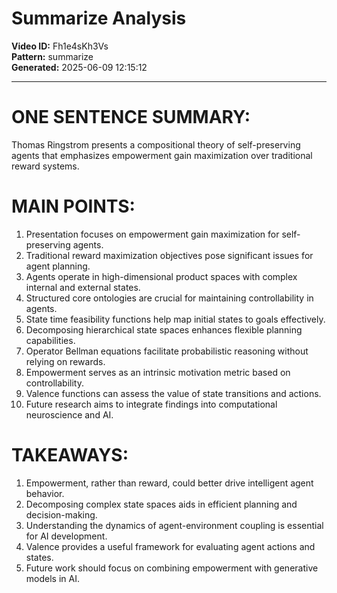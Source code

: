 # Summarize Analysis

**Video ID:** Fh1e4sKh3Vs  
**Pattern:** summarize  
**Generated:** 2025-06-09 12:15:12  

---

# ONE SENTENCE SUMMARY:
Thomas Ringstrom presents a compositional theory of self-preserving agents that emphasizes empowerment gain maximization over traditional reward systems.

# MAIN POINTS:
1. Presentation focuses on empowerment gain maximization for self-preserving agents.
2. Traditional reward maximization objectives pose significant issues for agent planning.
3. Agents operate in high-dimensional product spaces with complex internal and external states.
4. Structured core ontologies are crucial for maintaining controllability in agents.
5. State time feasibility functions help map initial states to goals effectively.
6. Decomposing hierarchical state spaces enhances flexible planning capabilities.
7. Operator Bellman equations facilitate probabilistic reasoning without relying on rewards.
8. Empowerment serves as an intrinsic motivation metric based on controllability.
9. Valence functions can assess the value of state transitions and actions.
10. Future research aims to integrate findings into computational neuroscience and AI.

# TAKEAWAYS:
1. Empowerment, rather than reward, could better drive intelligent agent behavior.
2. Decomposing complex state spaces aids in efficient planning and decision-making.
3. Understanding the dynamics of agent-environment coupling is essential for AI development.
4. Valence provides a useful framework for evaluating agent actions and states.
5. Future work should focus on combining empowerment with generative models in AI.